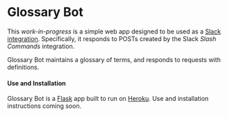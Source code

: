 # Glossary Bot
This _work-in-progress_ is a simple web app designed to be used as a [Slack integration](https://slack.com/integrations). Specifically, it responds to POSTs created by the Slack *Slash Commands* integration.

Glossary Bot maintains a glossary of terms, and responds to requests with definitions.

#### Use and Installation
Glossary Bot is a [Flask](http://flask.pocoo.org/) app built to run on [Heroku](https://heroku.com/). Use and installation instructions coming soon.

